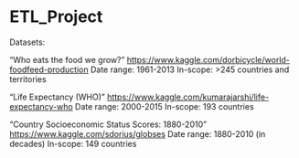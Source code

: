 # ETL_Project

Datasets:

“Who eats the food we grow?”
https://www.kaggle.com/dorbicycle/world-foodfeed-production
Date range: 1961-2013
In-scope: >245 countries and territories

“Life Expectancy (WHO)”
https://www.kaggle.com/kumarajarshi/life-expectancy-who
Date range: 2000-2015
In-scope: 193 countries

“Country Socioeconomic Status Scores: 1880-2010”
https://www.kaggle.com/sdorius/globses
Date range: 1880-2010 (in decades)
In-scope: 149 countries 

